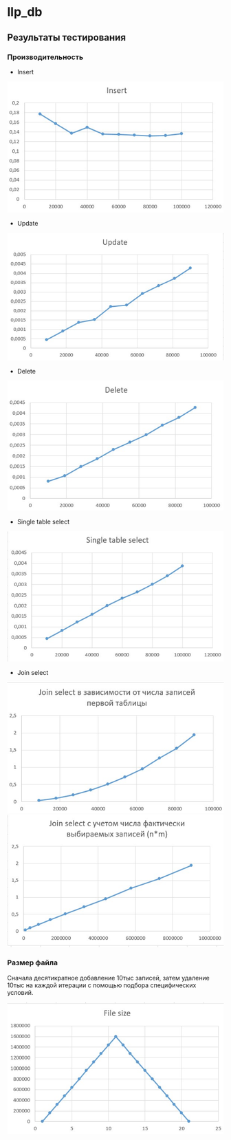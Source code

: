 # llp_db

## Результаты тестирования

### Производительность

  - Insert
  
![Insert](https://github.com/Sofia-Ingl/llp_db/blob/master/graphs/insert.jpg)

  - Update

![Update](https://github.com/Sofia-Ingl/llp_db/blob/master/graphs/update.jpg)

  - Delete

![Delete](https://github.com/Sofia-Ingl/llp_db/blob/master/graphs/delete.jpg)

  - Single table select
 
![Select](https://github.com/Sofia-Ingl/llp_db/blob/master/graphs/single_tab_select.jpg)

  - Join select
 
![Select](https://github.com/Sofia-Ingl/llp_db/blob/master/graphs/join_select1.jpg)
![Select](https://github.com/Sofia-Ingl/llp_db/blob/master/graphs/join_select2.jpg)

### Размер файла 
Сначала десятикратное добавление 10тыс записей, затем удаление 10тыс на каждой итерации с помощью подбора специфических условий.

![File size](https://github.com/Sofia-Ingl/llp_db/blob/master/graphs/file_sz.jpg)
